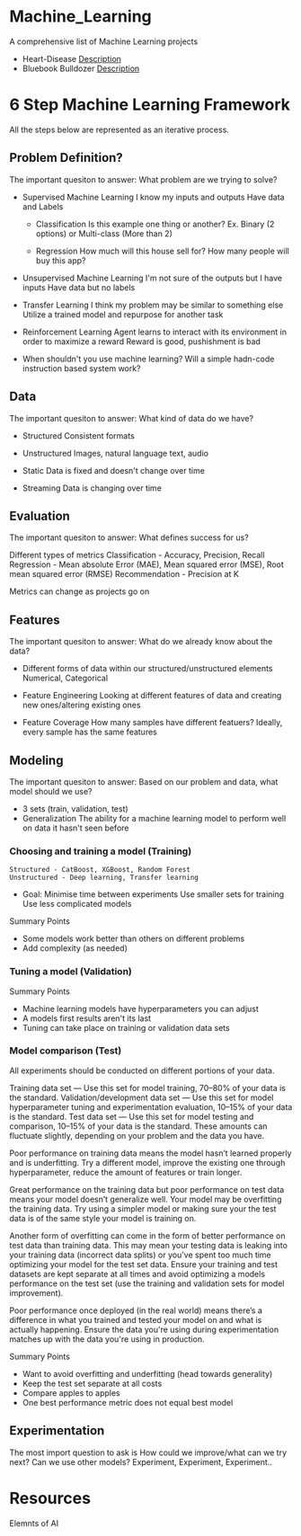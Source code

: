 # Machine_Learning
A comprehensive list of Machine Learning projects

- Heart-Disease [Description](https://github.com/rccondotta/MachineLearning/tree/main/Heart-Disease)
- Bluebook Bulldozer [Description](https://github.com/rccondotta/MachineLearning/tree/main/BlueBook-Bulldozer-Price)

# 6 Step Machine Learning Framework
All the steps below are represented as an iterative process.

## Problem Definition?
The important quesiton to answer: What problem are we trying to solve?

- Supervised Machine Learning
    I know my inputs and outputs
    Have data and Labels

    - Classification
        Is this example one thing or another?
        Ex. Binary (2 options) or Multi-class (More than 2)

    - Regression
        How much will this house sell for?
        How many people will buy this app?

- Unsupervised Machine Learning
    I'm not sure of the outputs but I have inputs
    Have data but no labels

- Transfer Learning
    I think my problem may be similar to something else
    Utilize a trained model and repurpose for another task

- Reinforcement Learning
    Agent learns to interact with its environment in order to maximize a reward
    Reward is good, pushishment is bad

- When shouldn't you use machine learning?
    Will a simple hadn-code instruction based system work?

## Data
The important quesiton to answer: What kind of data do we have?

- Structured
    Consistent formats

- Unstructured
    Images, natural language text, audio

- Static
    Data is fixed and doesn't change over time

- Streaming
    Data is changing over time

## Evaluation
The important quesiton to answer: What defines success for us?

Different types of metrics
    Classification - Accuracy, Precision, Recall
    Regression - Mean absolute Error (MAE), Mean squared error (MSE), Root mean squared error (RMSE)
    Recommendation - Precision at K

Metrics can change as projects go on

## Features
The important quesiton to answer: What do we already know about the data?

- Different forms of data within our structured/unstructured elements
    Numerical, Categorical

- Feature Engineering
    Looking at different features of data and creating new ones/altering existing ones

- Feature Coverage
    How many samples have different featuers? Ideally, every sample has the same features

## Modeling

The important quesiton to answer: Based on our problem and data, what model should we use?

- 3 sets (train, validation, test)
- Generalization
    The ability for a machine learning model to perform well on data it hasn't seen before

### Choosing and training a model (Training)
    Structured - CatBoost, XGBoost, Random Forest
    Unstructured - Deep learning, Transfer learning

- Goal: Minimise time between experiments
    Use smaller sets for training
    Use less complicated models

Summary Points
- Some models work better than others on different problems
- Add complexity (as needed)

### Tuning a model (Validation)

Summary Points
- Machine learning models have hyperparameters you can adjust
- A models first results aren't its last
- Tuning can take place on training or validation data sets

### Model comparison (Test)

All experiments should be conducted on different portions of your data.

Training data set — Use this set for model training, 70–80% of your data is the standard.
Validation/development data set — Use this set for model hyperparameter tuning and experimentation evaluation, 10–15% of your data is the standard.
Test data set — Use this set for model testing and comparison, 10–15% of your data is the standard.
These amounts can fluctuate slightly, depending on your problem and the data you have.

Poor performance on training data means the model hasn’t learned properly and is underfitting. Try a different model, improve the existing one through hyperparameter, reduce the amount of features or train longer.

Great performance on the training data but poor performance on test data means your model doesn’t generalize well. Your model may be overfitting the training data. Try using a simpler model or making sure your the test data is of the same style your model is training on.

Another form of overfitting can come in the form of better performance on test data than training data. This may mean your testing data is leaking into your training data (incorrect data splits) or you've spent too much time optimizing your model for the test set data. Ensure your training and test datasets are kept separate at all times and avoid optimizing a models performance on the test set (use the training and validation sets for model improvement).

Poor performance once deployed (in the real world) means there’s a difference in what you trained and tested your model on and what is actually happening. Ensure the data you're using during experimentation matches up with the data you're using in production.

Summary Points
- Want to avoid overfitting and underfitting (head towards generality)
- Keep the test set separate at all costs
- Compare apples to apples
- One best performance metric does not equal best model

## Experimentation
The most import question to ask is How could we improve/what can we try next? Can we use other models? Experiment, Experiment, Experiment..

# Resources
Elemnts of AI

